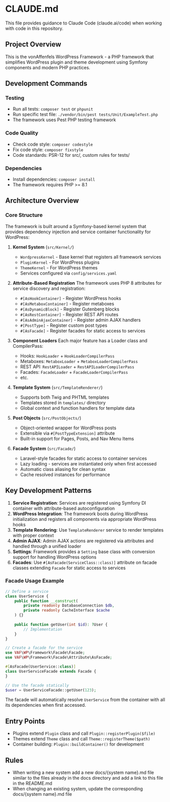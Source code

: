 # CLAUDE.md

This file provides guidance to Claude Code (claude.ai/code) when working with code in this repository.

## Project Overview

This is the vonAffenfels WordPress Framework - a PHP framework that simplifies WordPress plugin and theme development using Symfony components and modern PHP practices.

## Development Commands

### Testing
- Run all tests: `composer test` or `phpunit`
- Run specific test file: `./vendor/bin/pest tests/Unit/ExampleTest.php`
- The framework uses Pest PHP testing framework

### Code Quality
- Check code style: `composer codestyle`
- Fix code style: `composer fixstyle`
- Code standards: PSR-12 for src/, custom rules for tests/

### Dependencies
- Install dependencies: `composer install`
- The framework requires PHP >= 8.1

## Architecture Overview

### Core Structure

The framework is built around a Symfony-based kernel system that provides dependency injection and service container functionality for WordPress:

1. **Kernel System** (`src/Kernel/`)
   - `WordpressKernel` - Base kernel that registers all framework services
   - `PluginKernel` - For WordPress plugins
   - `ThemeKernel` - For WordPress themes
   - Services configured via `config/services.yaml`

2. **Attribute-Based Registration**
   The framework uses PHP 8 attributes for service discovery and registration:
   - `#[AsHookContainer]` - Register WordPress hooks
   - `#[AsMetaboxContainer]` - Register metaboxes
   - `#[AsDynamicBlock]` - Register Gutenberg blocks
   - `#[AsRestContainer]` - Register REST API routes
   - `#[AsAdminAjaxContainer]` - Register admin AJAX handlers
   - `#[PostType]` - Register custom post types
   - `#[AsFacade]` - Register facades for static access to services

3. **Component Loaders**
   Each major feature has a Loader class and CompilerPass:
   - Hooks: `HookLoader` + `HookLoaderCompilerPass`
   - Metaboxes: `MetaboxLoader` + `MetaboxLoaderCompilerPass`
   - REST API: `RestAPILoader` + `RestAPILoaderCompilerPass`
   - Facades: `FacadeLoader` + `FacadeLoaderCompilerPass`
   - etc.

4. **Template System** (`src/TemplateRenderer/`)
   - Supports both Twig and PHTML templates
   - Templates stored in `templates/` directory
   - Global context and function handlers for template data

5. **Post Objects** (`src/PostObjects/`)
   - Object-oriented wrapper for WordPress posts
   - Extensible via `#[PostTypeExtension]` attribute
   - Built-in support for Pages, Posts, and Nav Menu Items

6. **Facade System** (`src/Facade/`)
   - Laravel-style facades for static access to container services
   - Lazy loading - services are instantiated only when first accessed
   - Automatic class aliasing for clean syntax
   - Cache resolved instances for performance

## Key Development Patterns

1. **Service Registration**: Services are registered using Symfony DI container with attribute-based autoconfiguration
2. **WordPress Integration**: The framework boots during WordPress initialization and registers all components via appropriate WordPress hooks
3. **Template Rendering**: Use `TemplateRenderer` service to render templates with proper context
4. **Admin AJAX**: Admin AJAX actions are registered via attributes and handled through a unified loader
5. **Settings**: Framework provides a `Setting` base class with conversion support for handling WordPress options
6. **Facades**: Use `#[AsFacade(ServiceClass::class)]` attribute on facade classes extending `Facade` for static access to services

### Facade Usage Example

```php
// Define a service
class UserService {
    public function __construct(
        private readonly DatabaseConnection $db,
        private readonly CacheInterface $cache
    ) {}
    
    public function getUser(int $id): ?User {
        // Implementation
    }
}

// Create a facade for the service
use VAF\WP\Framework\Facade\Facade;
use VAF\WP\Framework\Facade\Attribute\AsFacade;

#[AsFacade(UserService::class)]
class UserServiceFacade extends Facade {
}

// Use the facade statically
$user = UserServiceFacade::getUser(123);
```

The facade will automatically resolve `UserService` from the container with all its dependencies when first accessed.

## Entry Points

- Plugins extend `Plugin` class and call `Plugin::registerPlugin($file)` 
- Themes extend `Theme` class and call `Theme::registerTheme($path)`
- Container building: `Plugin::buildContainer()` for development

## Rules

- When writing a new system add a new docs/{system name}.md file similar to the files already in the docs directory and
  add a link to this file in the README.md
- When changing an existing system, update the corresponding docs/{system name}.md file
